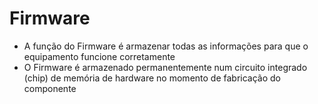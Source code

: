 # Firmware

- A função do Firmware é armazenar todas as informações para que o equipamento funcione corretamente
- O Firmware é armazenado permanentemente num circuito integrado (chip) de memória de hardware no momento de fabricação do componente